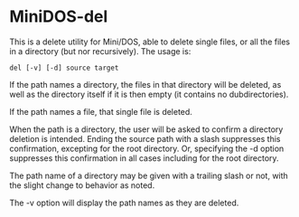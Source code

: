 # MiniDOS-del

This is a delete utility for Mini/DOS, able to delete single files, or all the files in a directory (but nor recursively). The usage is:
```
del [-v] [-d] source target
```
If the path names a directory, the files in that directory will be deleted, as well as the directory itself if it is then empty (it contains no dubdirectories).

If the path names a file, that single file is deleted.

When the path is a directory, the user will be asked to confirm a directory deletion is intended. Ending the source path with a slash suppresses this confirmation, excepting for the root directory. Or, specifying the -d option suppresses this confirmation in all cases including for the root directory.

The path name of a directory may be given with a trailing slash or not, with the slight change to behavior as noted.

The -v option will display the path names as they are deleted.
